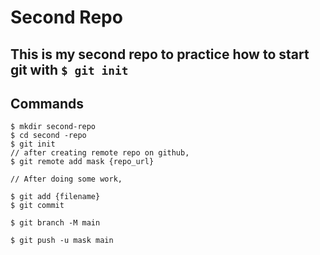 # Second Repo

## This is my second repo to practice how to start git with `$ git init`

## Commands

```shell
$ mkdir second-repo
$ cd second -repo
$ git init
// after creating remote repo on github,
$ git remote add mask {repo_url}

// After doing some work,

$ git add {filename}
$ git commit

$ git branch -M main

$ git push -u mask main
```

